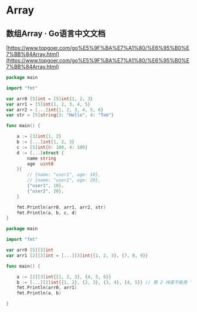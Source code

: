 # Array

## 数组Array · Go语言中文文档

[https://www.topgoer.com/go%E5%9F%BA%E7%A1%80/%E6%95%B0%E7%BB%84Array.html](https://www.topgoer.com/go%E5%9F%BA%E7%A1%80/%E6%95%B0%E7%BB%84Array.html)

```go
package main

import "fmt"

var arr0 [5]int = [5]int{1, 2, 3}
var arr1 = [5]int{1, 2, 3, 4, 5}
var arr2 = [...]int{1, 2, 3, 4, 5, 6}
var str = [5]string{3: "Hello", 4: "Tom"}

func main() {

	a := [3]int{1, 2}
	b := [...]int{1, 2, 3}
	c := [5]int{0: 100, 4: 100}
	d := [...]struct {
		name string
		age  uint8
	}{
		// {name: "user1", age: 10},
		// {name: "user2", age: 20},
		{"user1", 10},
		{"user2", 20},
	}

	fmt.Println(arr0, arr1, arr2, str)
	fmt.Println(a, b, c, d)
}
```



```go
package main

import "fmt"

var arr0 [5][3]int
var arr1 [2][3]int = [...][3]int{{1, 2, 3}, {7, 8, 9}}

func main() {

	a := [2][3]int{{1, 2, 3}, {4, 5, 6}}
	b := [...][2]int{{1, 2}, {2, 3}, {3, 4}, {4, 5}} // 第 2 纬度不能用 "..."。
	fmt.Println(arr0, arr1)
	fmt.Println(a, b)

}

```

